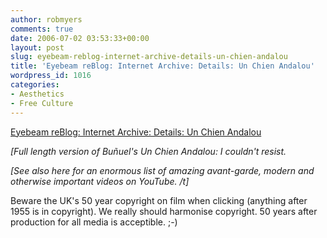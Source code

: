 ```yaml
---
author: robmyers
comments: true
date: 2006-07-02 03:53:33+00:00
layout: post
slug: eyebeam-reblog-internet-archive-details-un-chien-andalou
title: 'Eyebeam reBlog: Internet Archive: Details: Un Chien Andalou'
wordpress_id: 1016
categories:
- Aesthetics
- Free Culture
---
```


[Eyebeam reBlog: Internet Archive: Details: Un Chien Andalou](http://www.eyebeam.org/reblog/archives/2006/07/internet_archive_details_un_chie.html)  
  
_[Full length version of Buñuel's Un Chien Andalou: I couldn't resist._  
  
_[See also here for an enormous list of amazing avant-garde, modern and otherwise important videos on YouTube. /t]_  
  
Beware the UK's 50 year copyright on film when clicking (anything after 1955 is in copyright). We really should harmonise copyright. 50 years after production for all media is acceptible. ;-)  


